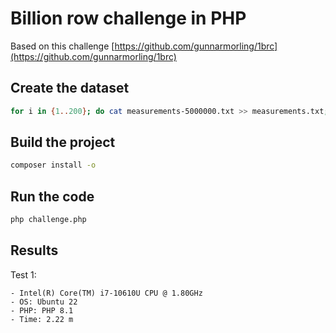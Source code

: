 # Billion row challenge in PHP

Based on this challenge [https://github.com/gunnarmorling/1brc](https://github.com/gunnarmorling/1brc)

## Create the dataset

```bash
for i in {1..200}; do cat measurements-5000000.txt >> measurements.txt; done;
```

## Build the project

```bash
composer install -o
```

## Run the code

```bash
php challenge.php
```

## Results

Test 1:

    - Intel(R) Core(TM) i7-10610U CPU @ 1.80GHz 
    - OS: Ubuntu 22
    - PHP: PHP 8.1
    - Time: 2.22 m
